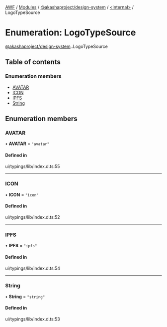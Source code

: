 [AWF](../README.md) / [Modules](../modules.md) / [@akashaproject/design-system](../modules/akashaproject_design_system.md) / [<internal\>](../modules/akashaproject_design_system._internal_.md) / LogoTypeSource

# Enumeration: LogoTypeSource

[@akashaproject/design-system](../modules/akashaproject_design_system.md).[<internal>](../modules/akashaproject_design_system._internal_.md).LogoTypeSource

## Table of contents

### Enumeration members

- [AVATAR](akashaproject_design_system._internal_.LogoTypeSource.md#avatar)
- [ICON](akashaproject_design_system._internal_.LogoTypeSource.md#icon)
- [IPFS](akashaproject_design_system._internal_.LogoTypeSource.md#ipfs)
- [String](akashaproject_design_system._internal_.LogoTypeSource.md#string)

## Enumeration members

### AVATAR

• **AVATAR** = `"avatar"`

#### Defined in

ui/typings/lib/index.d.ts:55

___

### ICON

• **ICON** = `"icon"`

#### Defined in

ui/typings/lib/index.d.ts:52

___

### IPFS

• **IPFS** = `"ipfs"`

#### Defined in

ui/typings/lib/index.d.ts:54

___

### String

• **String** = `"string"`

#### Defined in

ui/typings/lib/index.d.ts:53
